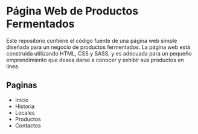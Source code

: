 # Página Web de Productos Fermentados

Este repositorio contiene el código fuente de una página web simple diseñada para un negocio de productos fermentados. La página web está construida utilizando HTML, CSS y SASS, y es adecuada para un pequeño emprendimiento que desea darse a conocer y exhibir sus productos en línea.

## Paginas

- Inicio
- Historia
- Locales
- Productos
- Contactos
